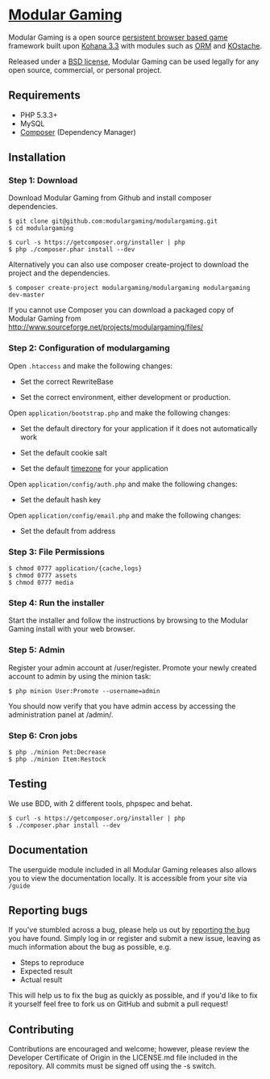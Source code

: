# [Modular Gaming](http://www.modulargaming.com)

Modular Gaming is a open source [persistent browser based game](http://www.pbbg.org) framework built upon [Kohana 3.3](https://github.com/kohana/core) with modules such as [ORM](https://github.com/kohana/orm) and [KOstache](https://github.com/zombor/KOstache).

Released under a [BSD license](http://www.modulargaming.com/license), Modular Gaming can be used legally for any open source, commercial, or personal project.

## Requirements

* PHP 5.3.3+
* MySQL
* [Composer](http://getcomposer.org) (Dependency Manager)

## Installation

### Step 1: Download

Download Modular Gaming from Github and install composer dependencies.

	$ git clone git@github.com:modulargaming/modulargaming.git
	$ cd modulargaming
    
	$ curl -s https://getcomposer.org/installer | php
	$ php ./composer.phar install --dev

Alternatively you can also use composer create-project to download the project and the dependencies.

	$ composer create-project modulargaming/modulargaming modulargaming dev-master

If you cannot use Composer you can download a packaged copy of Modular Gaming from http://www.sourceforge.net/projects/modulargaming/files/

### Step 2: Configuration of modulargaming

Open `.htaccess` and make the following changes:

* Set the correct RewriteBase

* Set the correct environment, either development or production.

Open `application/bootstrap.php` and make the following changes: 

* Set the default directory for your application if it does not automatically work

* Set the default cookie salt

* Set the default [timezone](http://php.net/timezones) for your application

Open `application/config/auth.php` and make the following changes:

* Set the default hash key

Open `application/config/email.php` and make the following changes:

* Set the default from address

### Step 3: File Permissions

	$ chmod 0777 application/{cache,logs}
	$ chmod 0777 assets
	$ chmod 0777 media

### Step 4: Run the installer

Start the installer and follow the instructions by browsing to the Modular Gaming install with your web browser.

### Step 5: Admin

Register your admin account at /user/register.
Promote your newly created account to admin by using the minion task:

	$ php minion User:Promote --username=admin

You should now verify that you have admin access by accessing the administration panel at /admin/.

### Step 6: Cron jobs

	$ php ./minion Pet:Decrease
	$ php ./minion Item:Restock


## Testing

We use BDD, with 2 different tools, phpspec and behat.

	$ curl -s https://getcomposer.org/installer | php
	$ ./composer.phar install --dev

## Documentation

The userguide module included in all Modular Gaming releases also allows you to view the documentation locally. It is accessible from your site via `/guide`

## Reporting bugs

If you've stumbled across a bug, please help us out by [reporting the bug](https://github.com/modulargaming/modulargaming/issues?state=open) you have found. Simply log in or register and submit a new issue, leaving as much information about the bug as possible, e.g.

* Steps to reproduce
* Expected result
* Actual result

This will help us to fix the bug as quickly as possible, and if you'd like to fix it yourself feel free to fork us on GitHub and submit a pull request!

## Contributing

Contributions are encouraged and welcome; however, please review the Developer Certificate of Origin in the LICENSE.md file included in the repository. All commits must be signed off using the -s switch.
